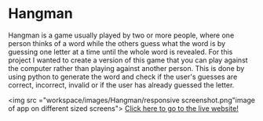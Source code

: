 # Hangman

Hangman is a game usually played by two or more people, where one person thinks of a word while the others guess what the word is by guessing one letter at a time until the whole word is revealed.
For this project I wanted to create a version of this game that you can play against the computer rather than playing against another person.
This is done by using python to generate the word and check if the user's guesses are correct, incorrect, invalid or if the user has already guessed the letter.

<img src ="workspace/images/Hangman/responsive screenshot.png"image of app on different sized screens">
[Click here to go to the live website!](https://hangman-jb060-d0d13762f512.herokuapp.com/)

